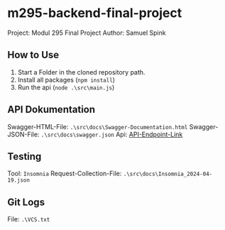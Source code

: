 # m295-backend-final-project
Project: Modul 295 Final Project
Author: Samuel Spink

## How to Use
1. Start a Folder in the cloned repository path.
2. Install all packages (`npm install`)
3. Run the api (`node .\src\main.js`)

## API Dokumentation
Swagger-HTML-File: `.\src\docs\Swagger-Documentation.html`
Swagger-JSON-File: `.\src\docs\swagger.json`
Api: [API-Endpoint-Link](http://localhost:3000/api-docs)

## Testing
Tool: `Insomnia`
Request-Collection-File: `.\src\docs\Insomnia_2024-04-19.json`

## Git Logs
File: `.\VCS.txt`
